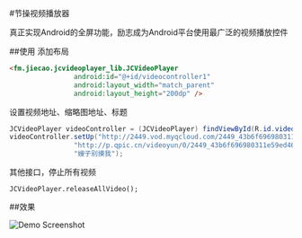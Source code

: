 #节操视频播放器

真正实现Android的全屏功能，励志成为Android平台使用最广泛的视频播放控件

##使用
添加布局
```html
<fm.jiecao.jcvideoplayer_lib.JCVideoPlayer
                android:id="@+id/videocontroller1"
                android:layout_width="match_parent"
                android:layout_height="200dp" />
```

设置视频地址、缩略图地址、标题
```java
JCVideoPlayer videoController = (JCVideoPlayer) findViewById(R.id.videocontroller);
videoController.setUp("http://2449.vod.myqcloud.com/2449_43b6f696980311e59ed467f22794e792.f20.mp4",
                "http://p.qpic.cn/videoyun/0/2449_43b6f696980311e59ed467f22794e792_1/640",
                "嫂子别摸我");
```

其他接口，停止所有视频
```
JCVideoPlayer.releaseAllVideo();
```
    
##效果

![Demo Screenshot][1]


[1]: .effect.gif
